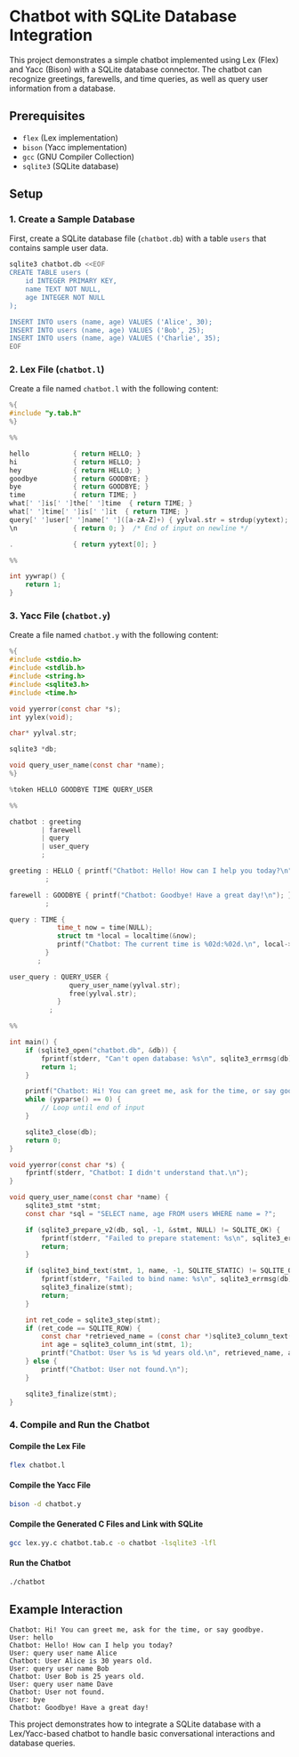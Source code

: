 # Chatbot with SQLite Database Integration

This project demonstrates a simple chatbot implemented using Lex (Flex) and Yacc (Bison) with a SQLite database connector. The chatbot can recognize greetings, farewells, and time queries, as well as query user information from a database.

## Prerequisites

- `flex` (Lex implementation)
- `bison` (Yacc implementation)
- `gcc` (GNU Compiler Collection)
- `sqlite3` (SQLite database)

## Setup

### 1. Create a Sample Database

First, create a SQLite database file (`chatbot.db`) with a table `users` that contains sample user data.

```sh
sqlite3 chatbot.db <<EOF
CREATE TABLE users (
    id INTEGER PRIMARY KEY,
    name TEXT NOT NULL,
    age INTEGER NOT NULL
);

INSERT INTO users (name, age) VALUES ('Alice', 30);
INSERT INTO users (name, age) VALUES ('Bob', 25);
INSERT INTO users (name, age) VALUES ('Charlie', 35);
EOF
```

### 2. Lex File (`chatbot.l`)

Create a file named `chatbot.l` with the following content:

```c
%{
#include "y.tab.h"
%}

%%

hello           { return HELLO; }
hi              { return HELLO; }
hey             { return HELLO; }
goodbye         { return GOODBYE; }
bye             { return GOODBYE; }
time            { return TIME; }
what[' ']is[' ']the[' ']time  { return TIME; }
what[' ']time[' ']is[' ']it  { return TIME; }
query[' ']user[' ']name[' ']([a-zA-Z]+) { yylval.str = strdup(yytext); return QUERY_USER; }
\n              { return 0; }  /* End of input on newline */

.               { return yytext[0]; }

%%

int yywrap() {
    return 1;
}
```

### 3. Yacc File (`chatbot.y`)

Create a file named `chatbot.y` with the following content:

```c
%{
#include <stdio.h>
#include <stdlib.h>
#include <string.h>
#include <sqlite3.h>
#include <time.h>

void yyerror(const char *s);
int yylex(void);

char* yylval.str;

sqlite3 *db;

void query_user_name(const char *name);
%}

%token HELLO GOODBYE TIME QUERY_USER

%%

chatbot : greeting
        | farewell
        | query
        | user_query
        ;

greeting : HELLO { printf("Chatbot: Hello! How can I help you today?\n"); }
         ;

farewell : GOODBYE { printf("Chatbot: Goodbye! Have a great day!\n"); }
         ;

query : TIME {
            time_t now = time(NULL);
            struct tm *local = localtime(&now);
            printf("Chatbot: The current time is %02d:%02d.\n", local->tm_hour, local->tm_min);
         }
       ;

user_query : QUERY_USER {
               query_user_name(yylval.str);
               free(yylval.str);
            }
          ;

%%

int main() {
    if (sqlite3_open("chatbot.db", &db)) {
        fprintf(stderr, "Can't open database: %s\n", sqlite3_errmsg(db));
        return 1;
    }

    printf("Chatbot: Hi! You can greet me, ask for the time, or say goodbye.\n");
    while (yyparse() == 0) {
        // Loop until end of input
    }

    sqlite3_close(db);
    return 0;
}

void yyerror(const char *s) {
    fprintf(stderr, "Chatbot: I didn't understand that.\n");
}

void query_user_name(const char *name) {
    sqlite3_stmt *stmt;
    const char *sql = "SELECT name, age FROM users WHERE name = ?";

    if (sqlite3_prepare_v2(db, sql, -1, &stmt, NULL) != SQLITE_OK) {
        fprintf(stderr, "Failed to prepare statement: %s\n", sqlite3_errmsg(db));
        return;
    }

    if (sqlite3_bind_text(stmt, 1, name, -1, SQLITE_STATIC) != SQLITE_OK) {
        fprintf(stderr, "Failed to bind name: %s\n", sqlite3_errmsg(db));
        sqlite3_finalize(stmt);
        return;
    }

    int ret_code = sqlite3_step(stmt);
    if (ret_code == SQLITE_ROW) {
        const char *retrieved_name = (const char *)sqlite3_column_text(stmt, 0);
        int age = sqlite3_column_int(stmt, 1);
        printf("Chatbot: User %s is %d years old.\n", retrieved_name, age);
    } else {
        printf("Chatbot: User not found.\n");
    }

    sqlite3_finalize(stmt);
}
```

### 4. Compile and Run the Chatbot

#### Compile the Lex File

```sh
flex chatbot.l
```

#### Compile the Yacc File

```sh
bison -d chatbot.y
```

#### Compile the Generated C Files and Link with SQLite

```sh
gcc lex.yy.c chatbot.tab.c -o chatbot -lsqlite3 -lfl
```

#### Run the Chatbot

```sh
./chatbot
```

## Example Interaction

```
Chatbot: Hi! You can greet me, ask for the time, or say goodbye.
User: hello
Chatbot: Hello! How can I help you today?
User: query user name Alice
Chatbot: User Alice is 30 years old.
User: query user name Bob
Chatbot: User Bob is 25 years old.
User: query user name Dave
Chatbot: User not found.
User: bye
Chatbot: Goodbye! Have a great day!
```

This project demonstrates how to integrate a SQLite database with a Lex/Yacc-based chatbot to handle basic conversational interactions and database queries.

